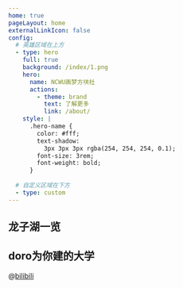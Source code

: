 ```yaml
---
home: true
pageLayout: home
externalLinkIcon: false
config:
  # 英雄区域在上方
  - type: hero
    full: true
    background: /index/1.png
    hero:
      name: NCWU画梦方块社
      actions:
        - theme: brand
          text: 了解更多
          link: /about/
    style: |
      .hero-name {
        color: #fff;
        text-shadow: 
          3px 3px 3px rgba(254, 254, 254, 0.1);
        font-size: 3rem;
        font-weight: bold;
      }
  
  # 自定义区域在下方
  - type: custom
---
```



## 龙子湖一览



## doro为你建的大学



@[bilibili](BV1akjwznEuc)